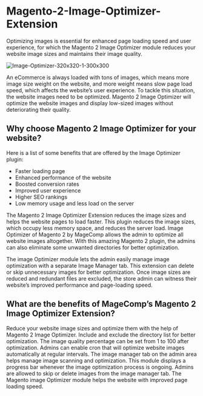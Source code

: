 # Magento-2-Image-Optimizer-Extension

Optimizing images is essential for enhanced page loading speed and user experience, for which the Magento 2 Image Optimizer module reduces your website image sizes and maintains their image quality.

![Image-Optimizer-320x320-1-300x300](https://user-images.githubusercontent.com/84722152/220105377-cdbee37d-a44d-4734-a6ee-f9f528afcf36.png)

An eCommerce is always loaded with tons of images, which means more image size weight on the website, and more weight means slow page load speed, which affects the website’s user experience. To tackle this situation, the website images need to be optimized. Magento 2 Image Optimizer will optimize the website images and display low-sized images without deteriorating their quality.

## Why choose Magento 2 Image Optimizer for your website?

Here is a list of some benefits that are offered by the Image Optimizer plugin:

- Faster loading page
- Enhanced performance of the website
- Boosted conversion rates
- Improved user experience
- Higher SEO rankings
- Low memory usage and less load on the server

The Magento 2 Image Optimizer Extension reduces the image sizes and helps the website pages to load faster. This plugin reduces the image sizes, which occupy less memory space, and reduces the server load. Image Optimizer of Magento 2 by MageComp allows the admin to optimize all website images altogether. With this amazing Magento 2 plugin, the admins can also eliminate some unwanted directories for better optimization.

The image Optimizer module lets the admin easily manage image optimization with a separate Image Manager tab. This extension can delete or skip unnecessary images for better optimization. Once image sizes are reduced and redundant files are excluded, the store admin can witness their website’s improved performance and page-loading speed.

## What are the benefits of MageComp’s Magento 2 Image Optimizer Extension?

Reduce your website image sizes and optimize them with the help of Magento 2 Image Optimizer.
Include and exclude the directory list for better optimization.
The image quality percentage can be set from 1 to 100 after optimization.
Admins can enable cron that will optimize website images automatically at regular intervals.
The image manager tab on the admin area helps manage image scanning and optimization.
This module displays a progress bar whenever the image optimization process is ongoing.
Admins are allowed to skip or delete images from the image manager tab.
The Magento image Optimizer module helps the website with improved page loading speed.
